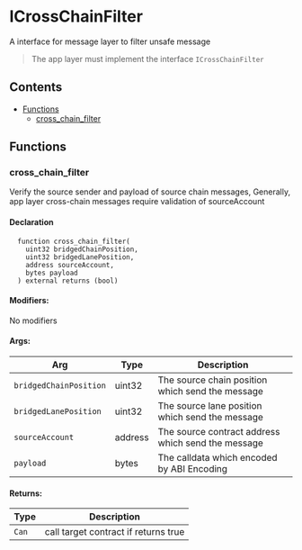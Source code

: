 # ICrossChainFilter


A interface for message layer to filter unsafe message

> The app layer must implement the interface `ICrossChainFilter`

## Contents
<!-- START doctoc generated TOC please keep comment here to allow auto update -->
<!-- DON'T EDIT THIS SECTION, INSTEAD RE-RUN doctoc TO UPDATE -->

- [Functions](#functions)
  - [cross_chain_filter](#cross_chain_filter)

<!-- END doctoc generated TOC please keep comment here to allow auto update -->




## Functions

### cross_chain_filter
Verify the source sender and payload of source chain messages,
Generally, app layer cross-chain messages require validation of sourceAccount



#### Declaration
```solidity
  function cross_chain_filter(
    uint32 bridgedChainPosition,
    uint32 bridgedLanePosition,
    address sourceAccount,
    bytes payload
  ) external returns (bool)
```

#### Modifiers:
No modifiers

#### Args:
| Arg | Type | Description |
| --- | --- | --- |
|`bridgedChainPosition` | uint32 | The source chain position which send the message
|`bridgedLanePosition` | uint32 | The source lane position which send the message
|`sourceAccount` | address | The source contract address which send the message
|`payload` | bytes | The calldata which encoded by ABI Encoding

#### Returns:
| Type | Description |
| --- | --- |
|`Can` | call target contract if returns true


